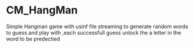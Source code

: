 # CM_HangMan

Simple Hangman game with usinf file streaming to generate random words to guess and play with ,each successfull guess unlock the a letter in the word to be predectied 
